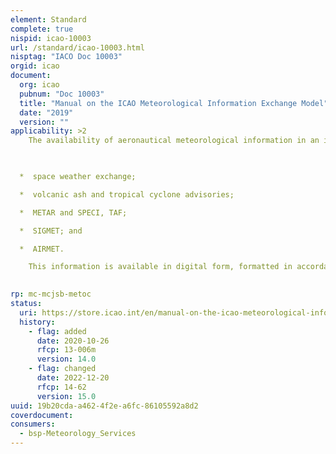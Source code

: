 ```yaml
---
element: Standard
complete: true
nispid: icao-10003
url: /standard/icao-10003.html
nisptag: "IACO Doc 10003"
orgid: icao
document:
  org: icao
  pubnum: "Doc 10003"
  title: "Manual on the ICAO Meteorological Information Exchange Model"
  date: "2019"
  version: ""
applicability: >2
    The availability of aeronautical meteorological information in an interoperable digital format is a key enabler for the future of global air traffic management (ATM) within a system-wide information management (SWIM) environment. Therefore, this manual provides guidance on the practices to be used for the implementation of aeronautical meteorological data exchange models in digital format. While the body of the manual is primarily based on Annex 3 - Meteorological Service for International Air Navigation and on digital information exchange principles, it also contains detailed guidance on the following information 

  

  *  space weather exchange;

  *  volcanic ash and tropical cyclone advisories;

  *  METAR and SPECI, TAF;

  *  SIGMET; and

  *  AIRMET.

    This information is available in digital form, formatted in accordance with a globally interoperable information exchange model using extensible mark-up language (XML)/geography mark-up language (GML) and accompanied by the appropriate metadata.

  
rp: mc-mcjsb-metoc
status:
  uri: https://store.icao.int/en/manual-on-the-icao-meteorological-information-exchange-model-doc-10003
  history: 
    - flag: added
      date: 2020-10-26
      rfcp: 13-006m
      version: 14.0
    - flag: changed
      date: 2022-12-20
      rfcp: 14-62
      version: 15.0
uuid: 19b20cda-a462-4f2e-a6fc-86105592a8d2
coverdocument:
consumers:
  - bsp-Meteorology_Services
---
```

